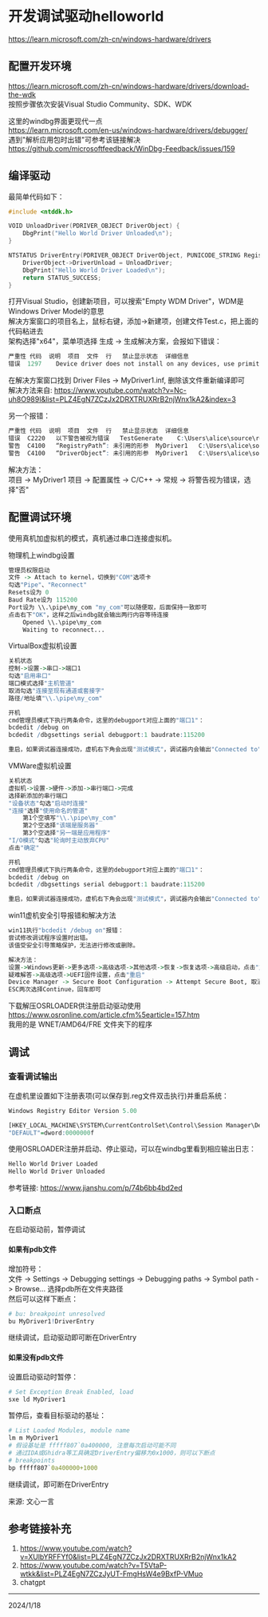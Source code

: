 # 开发调试驱动helloworld

https://learn.microsoft.com/zh-cn/windows-hardware/drivers  


## 配置开发环境
https://learn.microsoft.com/zh-cn/windows-hardware/drivers/download-the-wdk  
按照步骤依次安装Visual Studio Community、SDK、WDK  

这里的windbg界面更现代一点  
https://learn.microsoft.com/en-us/windows-hardware/drivers/debugger/  
遇到"解析应用包时出错"可参考该链接解决  
https://github.com/microsoftfeedback/WinDbg-Feedback/issues/159  


## 编译驱动
最简单代码如下：  
```c
#include <ntddk.h>

VOID UnloadDriver(PDRIVER_OBJECT DriverObject) {
    DbgPrint("Hello World Driver Unloaded\n");
}

NTSTATUS DriverEntry(PDRIVER_OBJECT DriverObject, PUNICODE_STRING RegistryPath) {
    DriverObject->DriverUnload = UnloadDriver;
    DbgPrint("Hello World Driver Loaded\n");
    return STATUS_SUCCESS;
}
```

打开Visual Studio，创建新项目，可以搜索"Empty WDM Driver"，WDM是Windows Driver Model的意思  
解决方案窗口的项目名上，鼠标右键，添加->新建项，创建文件Test.c，把上面的代码粘进去  
架构选择"x64"，菜单项选择 生成 -> 生成解决方案，会报如下错误：  
```r
严重性	代码	说明	项目	文件	行	禁止显示状态	详细信息
错误	1297	Device driver does not install on any devices, use primitive driver if this is intended.	MyDriver1	C:\Users\alice\source\repos\MyDriver1\MyDriver1\MyDriver1.inf	1		
```
在解决方案窗口找到 Driver Files -> MyDriver1.inf, 删除该文件重新编译即可  
解决方法来自: https://www.youtube.com/watch?v=Nc-uh8O989I&list=PLZ4EgN7ZCzJx2DRXTRUXRrB2njWnx1kA2&index=3  

另一个报错：  
```r
严重性	代码	说明	项目	文件	行	禁止显示状态	详细信息
错误	C2220	以下警告被视为错误	TestGenerate	C:\Users\alice\source\repos\MyDriver1\MyDriver1\Test.c	3		
警告	C4100	“RegistryPath”: 未引用的形参	MyDriver1	C:\Users\alice\source\repos\MyDriver1\MyDriver1\Test.c	7		
警告	C4100	“DriverObject”: 未引用的形参	MyDriver1	C:\Users\alice\source\repos\MyDriver1\MyDriver1\Test.c	3		
```
解决方法：  
项目 -> MyDriver1 项目 -> 配置属性 -> C/C++ -> 常规 -> 将警告视为错误，选择"否"  


## 配置调试环境
使用真机加虚拟机的模式，真机通过串口连接虚拟机。  

物理机上windbg设置  
```r
管理员权限启动
文件 -> Attach to kernel，切换到"COM"选项卡
勾选"Pipe"、"Reconnect"
Resets设为 0
Baud Rate设为 115200
Port设为 \\.\pipe\my_com "my_com"可以随便取，后面保持一致即可
点击右下"OK"，这样之后windbg就会输出两行内容等待连接
    Opened \\.\pipe\my_com
    Waiting to reconnect...
```

VirtualBox虚拟机设置  
```r
关机状态
控制->设置->串口->端口1
勾选"启用串口"
端口模式选择"主机管道"
取消勾选"连接至现有通道或套接字"
路径/地址填"\\.\pipe\my_com"

开机
cmd管理员模式下执行两条命令，这里的debugport对应上面的"端口1"：
bcdedit /debug on
bcdedit /dbgsettings serial debugport:1 baudrate:115200

重启，如果调试器连接成功，虚机右下角会出现"测试模式"，调试器内会输出"Connected to"之类的信息
```

VMWare虚拟机设置  
```r
关机状态
虚拟机->设置->硬件->添加->串行端口->完成
选择新添加的串行端口
"设备状态"勾选"启动时连接"
"连接"选择"使用命名的管道"
    第1个空填写"\\.\pipe\my_com"
    第2个空选择"该端是服务器"
    第3个空选择"另一端是应用程序"
"I/O模式"勾选"轮询时主动放弃CPU"
点击"确定"

开机
cmd管理员模式下执行两条命令，这里的debugport对应上面的"端口1"：
bcdedit /debug on
bcdedit /dbgsettings serial debugport:1 baudrate:115200

重启，如果调试器连接成功，虚机右下角会出现"测试模式"，调试器内会输出"Connected to"之类的信息
```

win11虚机安全引导报错和解决方法  
```r
win11执行"bcdedit /debug on"报错：
尝试修改调试程序设置时出错。
该值受安全引导策略保护，无法进行修改或删除。

解决方法：
设置->Windows更新->更多选项->高级选项->其他选项->恢复->恢复选项->高级启动，点击"立即重新启动"
疑难解答->高级选项->UEFI固件设置，点击"重启"
Device Manager -> Secure Boot Configuration -> Attempt Secure Boot, 取消勾选，按F10保存
ESC两次选择Continue，回车即可
```

下载解压OSRLOADER供注册启动驱动使用  
https://www.osronline.com/article.cfm%5earticle=157.htm  
我用的是 WNET/AMD64/FRE 文件夹下的程序  


## 调试
### 查看调试输出
在虚机里设置如下注册表项(可以保存到.reg文件双击执行)并重启系统：  
```r
Windows Registry Editor Version 5.00

[HKEY_LOCAL_MACHINE\SYSTEM\CurrentControlSet\Control\Session Manager\Debug Print Filter]
"DEFAULT"=dword:0000000f
```

使用OSRLOADER注册并启动、停止驱动，可以在windbg里看到相应输出日志：  
```r
Hello World Driver Loaded
Hello World Driver Unloaded
```

参考链接: https://www.jianshu.com/p/74b6bb4bd2ed  


### 入口断点
在启动驱动前，暂停调试  

#### 如果有pdb文件
增加符号：  
文件 -> Settings -> Debugging settings -> Debugging paths -> Symbol path -> Browse... 选择pdb所在文件夹路径  
然后可以这样下断点：  
```r
# bu: breakpoint unresolved
bu MyDriver1!DriverEntry
```
继续调试，启动驱动即可断在DriverEntry  

#### 如果没有pdb文件
设置启动驱动时暂停：  
```r
# Set Exception Break Enabled, load
sxe ld MyDriver1
```
暂停后，查看目标驱动的基址：  
```r
# List Loaded Modules, module name
lm m MyDriver1
# 假设基址是 fffff807`0a400000, 注意每次启动可能不同
# 通过IDA或Ghidra等工具确定DriverEntry偏移为0x1000，则可以下断点
# breakpoints
bp fffff807`0a400000+1000
```
继续调试，即可断在DriverEntry  

来源: 文心一言  


## 参考链接补充
1. https://www.youtube.com/watch?v=XUlbYRFFYf0&list=PLZ4EgN7ZCzJx2DRXTRUXRrB2njWnx1kA2
2. https://www.youtube.com/watch?v=T5VtaP-wtkk&list=PLZ4EgN7ZCzJyUT-FmgHsW4e9BxfP-VMuo
3. chatgpt


---
2024/1/18  
